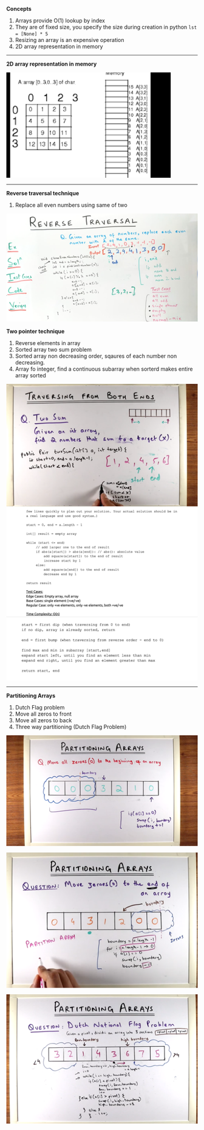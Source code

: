 **Concepts**

1. Arrays provide O(1) lookup by index
2. They are of fixed size, you specify the size during creation in python `lst = [None] * 5`
3. Resizing an array is an expensive operation
4. 2D array representation in memory

----
**2D array representation in memory**

![alt text](2d_representation.png "Title")

----
**Reverse traversal technique**
1. Replace all even numbers using same of two

![alt text](reverse_traversal.png "Title")

**Two pointer technique**
1. Reverse elements in array
2. Sorted array two sum problem
3. Sorted array non decreasing order, sqaures of each number non decreasing. 
4. Array fo integer, find a continuous subarray when sorterd makes entire array sorted


![alt text](traverse_both_ends.png "Title")
![alt text](sorted_array_squares.png "Title")
![alt text](find_subarray_which_makes_Array_sorted.png "Title")

----
**Partitioning Arrays**
1. Dutch Flag problem
2. Move all zeros to front
3. Move all zeros to back
4. Three way partitioning (Dutch Flag Problem)

![alt text](partition1.png "Title")

![alt text](partition2.png "Title")

![alt text](partition3.png "Title")


